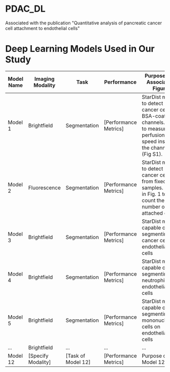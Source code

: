 # PDAC_DL
Associated with the publication "Quantitative analysis of pancreatic cancer cell attachment to endothelial cells"




# Deep Learning Models Used in Our Study

| Model Name | Imaging Modality | Task | Performance | Purpose and Associated Figure | Training Dataset Link | Training Notebook Link |
|------------|------------------|------|-------------|-------------------------------|-----------------------|------------------------|
| Model 1    | Brightfield      | Segmentation | [Performance Metrics] | StarDist model to detect cancer cells in BSA-coated channels. Used to measure perfusion speed inside the channels (Fig S1). | [Link](https://zenodo.org/records/4091474) | [StarDist 2D Notebook](https://github.com/HenriquesLab/ZeroCostDL4Mic/wiki#segmentation-networks) |
| Model 2    | Fluorescence     | Segmentation | [Performance Metrics] | StarDist model to detect cancer cells from fixed samples. Used in Fig. 1 to count the number of attached cells | [Link](URL_for_Dataset_2) | [Notebook](URL_for_Notebook_2) |
| Model 3    | Brightfield | Segmentation | [Performance Metrics] | StarDist model capable of segmenting cancer cells on endothelial cells | [Link](URL_for_Dataset_3) | [Notebook](URL_for_Notebook_3) |
| Model 4    | Brightfield | Segmentation | [Performance Metrics] | StarDist model capable of segmenting neutrophils on endothelial cells | [Link](URL_for_Dataset_4) | [Notebook](URL_for_Notebook_4) |
| Model 5    | Brightfield | Segmentation | [Performance Metrics] | StarDist model capable of segmenting mononucleated cells on endothelial cells | [Link](URL_for_Dataset_5) | [Notebook](URL_for_Notebook_5) |
| ...        | Brightfield            | ...  | ...         | ...                             | ...                   | ...                    |
| Model 12   | [Specify Modality] | [Task of Model 12] | [Performance Metrics] | Purpose of Model 12 | [Link](URL_for_Dataset_12) | [Notebook](URL_for_Notebook_12) |
